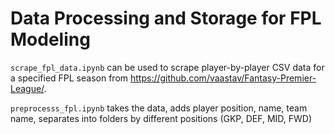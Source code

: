 # Data Processing and Storage for FPL Modeling

`scrape_fpl_data.ipynb` can be used to scrape player-by-player CSV data for a 
specified FPL season from https://github.com/vaastav/Fantasy-Premier-League/.

`preprocesss_fpl.ipynb` takes the data, adds player position, name, team name, 
separates into folders by different positions (GKP, DEF, MID, FWD)
